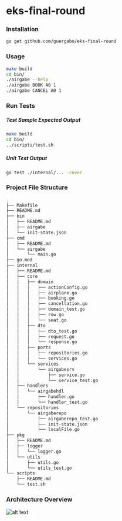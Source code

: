 # eks-final-round  

### Installation 
```bash
go get github.com/guergabo/eks-final-round
```

### Usage
```bash 
make build
cd bin/
./airgabe --help
./airgabe BOOK A0 1  
./airgabe CANCEL A0 1 
```

### Run Tests
##### Test Sample Expected Output
```bash 
make build
cd bin/
../scripts/test.sh
```
##### Unit Test Output
```bash
go test ./internal/... -cover
```
### Project File Structure  
```bash
.
├── Makefile
├── README.md
├── bin
│   ├── README.md
│   ├── airgabe
│   └── init-state.json
├── cmd
│   ├── README.md
│   └── airgabe
│       └── main.go
├── go.mod
├── internal
│   ├── README.md
│   ├── core
│   │   ├── domain
│   │   │   ├── actionConfig.go
│   │   │   ├── airplane.go
│   │   │   ├── booking.go
│   │   │   ├── cancellation.go
│   │   │   ├── domain_test.go
│   │   │   ├── row.go
│   │   │   └── seat.go
│   │   ├── dto
│   │   │   ├── dto_test.go
│   │   │   ├── request.go
│   │   │   └── response.go
│   │   ├── ports
│   │   │   ├── repositories.go
│   │   │   └── services.go
│   │   └── services
│   │       └── airgabesrv
│   │           ├── service.go
│   │           └── service_test.go
│   ├── handlers
│   │   └── airgabehdl
│   │       ├── handler.go
│   │       └── handler_test.go
│   └── repositories
│       └── airgaberepo
│           ├── airgaberepo_test.go
│           ├── init-state.json
│           └── localFile.go
├── pkg
│   ├── README.md
│   ├── logger
│   │   └── logger.go
│   └── utils
│       ├── utils.go
│       └── utils_test.go
└── scripts
    ├── README.md
    └── test.sh
```
### Architecture Overview  
![alt text](https://miro.medium.com/max/1400/1*ERYx0IB1pN-5ZX98cKAoUw.png)
